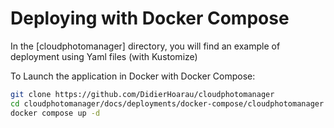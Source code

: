 # Deploying with Docker Compose

In the [cloudphotomanager] directory, you will find an example of deployment using Yaml files (with Kustomize)

To Launch the application in Docker with Docker Compose:

```bash
git clone https://github.com/DidierHoarau/cloudphotomanager
cd cloudphotomanager/docs/deployments/docker-compose/cloudphotomanager
docker compose up -d
```
